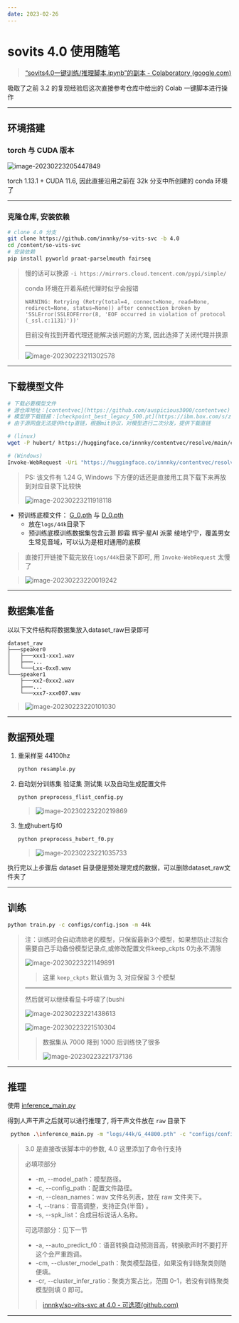```yaml
---
date: 2023-02-26
---
```


# sovits 4.0 使用随笔

> [“sovits4.0一键训练/推理脚本.ipynb”的副本 - Colaboratory (google.com)](https://colab.research.google.com/drive/1clafh5_PDACuVBQwT32cUV-j9WSU96wB#scrollTo=LS0OPRkL4Pme)

吸取了之前 3.2 的复现经验后这次直接参考仓库中给出的 Colab 一键脚本进行操作

---

## 环境搭建

### torch  与 CUDA 版本

![image-20230223205447849](http://cdn.ayusummer233.top/DailyNotes/202302232054889.png)

torch 1.13.1 + CUDA 11.6, 因此直接沿用之前在 32k 分支中所创建的 conda 环境了

---

### 克隆仓库, 安装依赖

```bash
# clone 4.0 分支
git clone https://github.com/innnky/so-vits-svc -b 4.0
cd /content/so-vits-svc
# 安装依赖
pip install pyworld praat-parselmouth fairseq
```

> 慢的话可以换源 `-i https://mirrors.cloud.tencent.com/pypi/simple/`
>
>  conda 环境在开着系统代理时似乎会报错
>
> ```
> WARNING: Retrying (Retry(total=4, connect=None, read=None, redirect=None, status=None)) after connection broken by 'SSLError(SSLEOFError(8, 'EOF occurred in violation of protocol (_ssl.c:1131)'))'
> ```
>
> 目前没有找到开着代理还能解决该问题的方案, 因此选择了关闭代理并换源
>
> ---
>
> ![image-20230223211302578](http://cdn.ayusummer233.top/DailyNotes/202302232113617.png)

---

## 下载模型文件

```bash
# 下载必要模型文件
# 源仓库地址：[contentvec](https://github.com/auspicious3000/contentvec)
# 模型原下载链接：[checkpoint_best_legacy_500.pt](https://ibm.box.com/s/z1wgl1stco8ffooyatzdwsqn2psd9lrr)
# 由于源网盘无法提供http直链，根据mit协议，对模型进行二次分发，提供下载直链

# (linux)
wget -P hubert/ https://huggingface.co/innnky/contentvec/resolve/main/checkpoint_best_legacy_500.pt

# (Windows)
Invoke-WebRequest -Uri "https://huggingface.co/innnky/contentvec/resolve/main/checkpoint_best_legacy_500.pt" -OutFile ".\hubert\checkpoint_best_legacy_500.pt"
```

> PS: 该文件有 1.24 G, Windows 下方便的话还是直接用工具下载下来再放到对应目录下比较快
>
> ![image-20230223211918118](http://cdn.ayusummer233.top/DailyNotes/202302232119160.png)

- 预训练底模文件： [G_0.pth](https://huggingface.co/innnky/sovits_pretrained/resolve/main/sovits4/G_0.pth) 与 [D_0.pth](https://huggingface.co/innnky/sovits_pretrained/resolve/main/sovits4/D_0.pth)
  - 放在`logs/44k`目录下
  - 预训练底模训练数据集包含云灏 即霜 辉宇·星AI 派蒙 绫地宁宁，覆盖男女生常见音域，可以认为是相对通用的底模

> 直接打开链接下载完放在`logs/44k`目录下即可, 用  `Invoke-WebRequest` 太慢了

> ![image-20230223220019242](http://cdn.ayusummer233.top/DailyNotes/202302232200265.png)

---

## 数据集准备

以以下文件结构将数据集放入dataset_raw目录即可

```
dataset_raw
├───speaker0
│   ├───xxx1-xxx1.wav
│   ├───...
│   └───Lxx-0xx8.wav
└───speaker1
    ├───xx2-0xxx2.wav
    ├───...
    └───xxx7-xxx007.wav
```

> ![image-20230223220101030](http://cdn.ayusummer233.top/DailyNotes/202302232201043.png)

---

## 数据预处理

1. 重采样至 44100hz

   ```bash
   python resample.py
   ```

2. 自动划分训练集 验证集 测试集 以及自动生成配置文件

   ```bash
   python preprocess_flist_config.py
   ```

   > ![image-20230223220219869](http://cdn.ayusummer233.top/DailyNotes/202302232202899.png)

3. 生成hubert与f0

   ```bash
   python preprocess_hubert_f0.py
   ```

   > ![image-20230223221035733](http://cdn.ayusummer233.top/DailyNotes/202302232210765.png)

执行完以上步骤后 dataset 目录便是预处理完成的数据，可以删除dataset_raw文件夹了

---

## 训练

```bash
python train.py -c configs/config.json -m 44k
```

> 注：训练时会自动清除老的模型，只保留最新3个模型，如果想防止过拟合需要自己手动备份模型记录点,或修改配置文件keep_ckpts 0为永不清除
>
> ![image-20230223221149891](http://cdn.ayusummer233.top/DailyNotes/202302232211918.png)
>
> > 这里 `keep_ckpts` 默认值为 3, 对应保留 3 个模型
>
> ---
>
> 然后就可以继续看显卡呼啸了(bushi
>
> ![image-20230223221438613](http://cdn.ayusummer233.top/DailyNotes/202302232214653.png)
>
> ![image-20230223221510304](http://cdn.ayusummer233.top/DailyNotes/202302232215352.png)
>
> > 数据集从 7000 降到 1000 后训练快了很多
> >
> > ![image-20230223221737136](http://cdn.ayusummer233.top/DailyNotes/202302232217152.png)

---

## 推理

使用 [inference_main.py](https://github.com/innnky/so-vits-svc/blob/4.0/inference_main.py)

得到人声干声之后就可以进行推理了, 将干声文件放在 `raw` 目录下

```bash
 python .\inference_main.py -m "logs/44k/G_44800.pth" -c "configs/config.json" -n "1_op_short_(Vocals).wav" -t 0 -s "luna"
```

> 3.0 是直接改该脚本中的参数, 4.0 这里添加了命令行支持
>
> 必填项部分
>
> - -m, --model_path：模型路径。
> - -c, --config_path：配置文件路径。
> - -n, --clean_names：wav 文件名列表，放在 raw 文件夹下。
> - -t, --trans：音高调整，支持正负(半音) 。
> - -s, --spk_list：合成目标说话人名称。
>
> 可选项部分：见下一节
>
> - -a, --auto_predict_f0：语音转换自动预测音高，转换歌声时不要打开这个会严重跑调。
> - -cm, --cluster_model_path：聚类模型路径，如果没有训练聚类则随便填。
> - -cr, --cluster_infer_ratio：聚类方案占比，范围 0-1，若没有训练聚类模型则填 0 即可。
>
> > [innnky/so-vits-svc at 4.0 - 可选项(github.com)](https://github.com/innnky/so-vits-svc/tree/4.0#可选项)

---



​	

